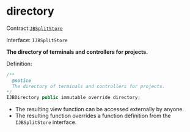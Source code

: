 # directory

Contract:[`JBSplitStore`](../)​‌

Interface: `IJBSplitStore`

**The directory of terminals and controllers for projects.**

Definition:

```javascript
/** 
  @notice 
  The directory of terminals and controllers for projects.
*/ 
IJBDirectory public immutable override directory;
```

* The resulting view function can be accessed externally by anyone. 
* The resulting function overrides a function definition from the `IJBSplitStore` interface.

